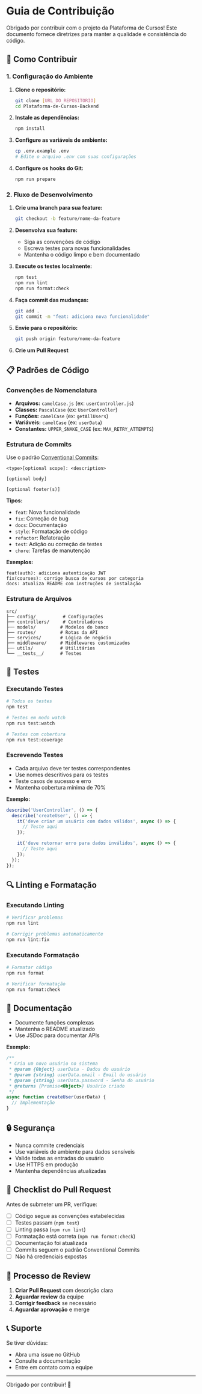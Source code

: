 # Guia de Contribuição

Obrigado por contribuir com o projeto da Plataforma de Cursos! Este documento fornece diretrizes para manter a qualidade e consistência do código.

## 🚀 Como Contribuir

### 1. Configuração do Ambiente

1. **Clone o repositório:**
   ```bash
   git clone [URL_DO_REPOSITORIO]
   cd Plataforma-de-Cursos-Backend
   ```

2. **Instale as dependências:**
   ```bash
   npm install
   ```

3. **Configure as variáveis de ambiente:**
   ```bash
   cp .env.example .env
   # Edite o arquivo .env com suas configurações
   ```

4. **Configure os hooks do Git:**
   ```bash
   npm run prepare
   ```

### 2. Fluxo de Desenvolvimento

1. **Crie uma branch para sua feature:**
   ```bash
   git checkout -b feature/nome-da-feature
   ```

2. **Desenvolva sua feature:**
   - Siga as convenções de código
   - Escreva testes para novas funcionalidades
   - Mantenha o código limpo e bem documentado

3. **Execute os testes localmente:**
   ```bash
   npm test
   npm run lint
   npm run format:check
   ```

4. **Faça commit das mudanças:**
   ```bash
   git add .
   git commit -m "feat: adiciona nova funcionalidade"
   ```

5. **Envie para o repositório:**
   ```bash
   git push origin feature/nome-da-feature
   ```

6. **Crie um Pull Request**

## 📋 Padrões de Código

### Convenções de Nomenclatura

- **Arquivos:** `camelCase.js` (ex: `userController.js`)
- **Classes:** `PascalCase` (ex: `UserController`)
- **Funções:** `camelCase` (ex: `getAllUsers`)
- **Variáveis:** `camelCase` (ex: `userData`)
- **Constantes:** `UPPER_SNAKE_CASE` (ex: `MAX_RETRY_ATTEMPTS`)

### Estrutura de Commits

Use o padrão [Conventional Commits](https://www.conventionalcommits.org/):

```
<type>[optional scope]: <description>

[optional body]

[optional footer(s)]
```

**Tipos:**
- `feat`: Nova funcionalidade
- `fix`: Correção de bug
- `docs`: Documentação
- `style`: Formatação de código
- `refactor`: Refatoração
- `test`: Adição ou correção de testes
- `chore`: Tarefas de manutenção

**Exemplos:**
```
feat(auth): adiciona autenticação JWT
fix(courses): corrige busca de cursos por categoria
docs: atualiza README com instruções de instalação
```

### Estrutura de Arquivos

```
src/
├── config/          # Configurações
├── controllers/     # Controladores
├── models/         # Modelos do banco
├── routes/         # Rotas da API
├── services/       # Lógica de negócio
├── middleware/     # Middlewares customizados
├── utils/          # Utilitários
└── __tests__/      # Testes
```

## 🧪 Testes

### Executando Testes

```bash
# Todos os testes
npm test

# Testes em modo watch
npm run test:watch

# Testes com cobertura
npm run test:coverage
```

### Escrevendo Testes

- Cada arquivo deve ter testes correspondentes
- Use nomes descritivos para os testes
- Teste casos de sucesso e erro
- Mantenha cobertura mínima de 70%

**Exemplo:**
```javascript
describe('UserController', () => {
  describe('createUser', () => {
    it('deve criar um usuário com dados válidos', async () => {
      // Teste aqui
    });

    it('deve retornar erro para dados inválidos', async () => {
      // Teste aqui
    });
  });
});
```

## 🔍 Linting e Formatação

### Executando Linting

```bash
# Verificar problemas
npm run lint

# Corrigir problemas automaticamente
npm run lint:fix
```

### Executando Formatação

```bash
# Formatar código
npm run format

# Verificar formatação
npm run format:check
```

## 📝 Documentação

- Documente funções complexas
- Mantenha o README atualizado
- Use JSDoc para documentar APIs

**Exemplo:**
```javascript
/**
 * Cria um novo usuário no sistema
 * @param {Object} userData - Dados do usuário
 * @param {string} userData.email - Email do usuário
 * @param {string} userData.password - Senha do usuário
 * @returns {Promise<Object>} Usuário criado
 */
async function createUser(userData) {
  // Implementação
}
```

## 🔒 Segurança

- Nunca commite credenciais
- Use variáveis de ambiente para dados sensíveis
- Valide todas as entradas do usuário
- Use HTTPS em produção
- Mantenha dependências atualizadas

## 🚨 Checklist do Pull Request

Antes de submeter um PR, verifique:

- [ ] Código segue as convenções estabelecidas
- [ ] Testes passam (`npm test`)
- [ ] Linting passa (`npm run lint`)
- [ ] Formatação está correta (`npm run format:check`)
- [ ] Documentação foi atualizada
- [ ] Commits seguem o padrão Conventional Commits
- [ ] Não há credenciais expostas

## 🤝 Processo de Review

1. **Criar Pull Request** com descrição clara
2. **Aguardar review** da equipe
3. **Corrigir feedback** se necessário
4. **Aguardar aprovação** e merge

## 📞 Suporte

Se tiver dúvidas:
- Abra uma issue no GitHub
- Consulte a documentação
- Entre em contato com a equipe

---

Obrigado por contribuir! 🎉
